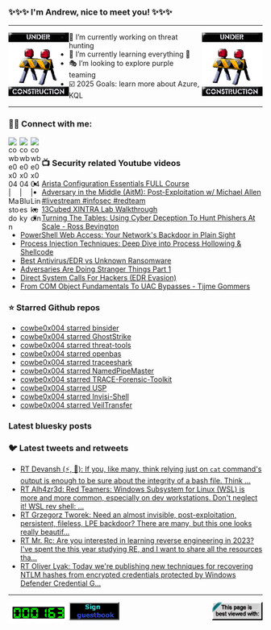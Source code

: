 ### ✨✨✨ I'm Andrew, nice to meet you! ✨✨✨

---
<img align="left" width="120px" src="https://raw.githubusercontent.com/cowbe0x004/cowbe0x004/master/images/image004.gif" />
<img align="right" width="120px" src="https://raw.githubusercontent.com/cowbe0x004/cowbe0x004/master/images/image004.gif" />

- 📖 I’m currently working on threat hunting
- 📘 I’m currently learning everything 🤣
- 🎭 I’m looking to explore purple teaming
- ☑️ 2025 Goals: learn more about Azure, KQL

---

### 🤝🏽 Connect with me:
[<img align="left" alt="cowbe0x004 | Mastodon" width="22px" src="https://cdn.simpleicons.org/mastodon" />][mastodon]
[<img align="left" alt="cowbe0x004 | Bluesky" width="22px" src="https://cdn.simpleicons.org/bluesky" />][bluesky]
[<img align="left" alt="cowbe0x004 | LinkedIn" width="22px" src="https://cdn.simpleicons.org/linkedin" />][linkedin]

<!--
[<img align="left" alt="cowbe0x004.com" width="22px" src="https://raw.githubusercontent.com/iconic/open-iconic/master/svg/globe.svg" />][website]
[<img align="left" alt="cowbe0x004 | YouTube" width="22px" src="https://cdn.jsdelivr.net/npm/simple-icons@v3/icons/youtube.svg" />][youtube]
[<img align="left" alt="cowbe0x004 | Instagram" width="22px" src="https://cdn.jsdelivr.net/npm/simple-icons@v3/icons/instagram.svg" />][instagram]
-->

<br />

### 📺 Security related Youtube videos
<!-- YOUTUBE:START -->
- [Arista Configuration Essentials FULL Course](https://www.youtube.com/watch?v=UzGBz1tozB4)
- [Adversary in the Middle &lpar;AitM&rpar;: Post-Exploitation w/ Michael Allen #livestream  #infosec #redteam](https://www.youtube.com/watch?v=WY4mH-8TbWY)
- [13Cubed XINTRA Lab Walkthrough](https://www.youtube.com/watch?v=A7Bh7vnAooQ)
- [Turning The Tables: Using Cyber Deception To Hunt Phishers At Scale - Ross Bevington](https://www.youtube.com/watch?v=78qnM_ZzpNc)
- [PowerShell Web Access: Your Network&#39;s Backdoor in Plain Sight](https://www.youtube.com/watch?v=XrkAGBFUK5w)
- [Process Injection Techniques: Deep Dive into Process Hollowing &amp; Shellcode](https://www.youtube.com/watch?v=Tox5Kb8V97M)
- [Best Antivirus/EDR vs Unknown Ransomware](https://www.youtube.com/watch?v=2R033fex8D8)
- [Adversaries Are Doing Stranger Things Part 1](https://www.youtube.com/watch?v=BFFXgEgSfHQ)
- [Direct System Calls For Hackers &lpar;EDR Evasion&rpar;](https://www.youtube.com/watch?v=0_CvTgvR-7M)
- [From COM Object Fundamentals To UAC Bypasses - Tijme Gommers](https://www.youtube.com/watch?v=481SI_HWlLs)
<!-- YOUTUBE:END -->

### ⭐ Starred Github repos
<!-- GITHUB_STAR:START -->
- [cowbe0x004 starred binsider](https://github.com/orhun/binsider)
- [cowbe0x004 starred GhostStrike](https://github.com/stivenhacker/GhostStrike)
- [cowbe0x004 starred threat-tools](https://github.com/activecm/threat-tools)
- [cowbe0x004 starred openbas](https://github.com/OpenBAS-Platform/openbas)
- [cowbe0x004 starred traceeshark](https://github.com/aquasecurity/traceeshark)
- [cowbe0x004 starred NamedPipeMaster](https://github.com/zeze-zeze/NamedPipeMaster)
- [cowbe0x004 starred TRACE-Forensic-Toolkit](https://github.com/Gadzhovski/TRACE-Forensic-Toolkit)
- [cowbe0x004 starred USP](https://github.com/grahamhelton/USP)
- [cowbe0x004 starred Invisi-Shell](https://github.com/OmerYa/Invisi-Shell)
- [cowbe0x004 starred VeilTransfer](https://github.com/infosecn1nja/VeilTransfer)
<!-- GITHUB_STAR:END -->

### Latest bluesky posts
<!-- bluesky:START -->
<!-- bluesky:END -->

### 🐦 Latest tweets and retweets
<!-- TWEETS:START -->
- [RT Devansh &lpar;⚡, 🥷&rpar;: If you, like many, think relying just on `cat` command&#39;s output is enough to be sure about the integrity of a bash file. Think ...](https://x.com/cowbe0x004/status/1775281218374050131)
- [RT Alh4zr3d: Red Teamers: Windows Subsystem for Linux &lpar;WSL&rpar; is more and more common, especially on dev workstations. Don&#39;t neglect it! WSL rev shell: ...](https://x.com/cowbe0x004/status/1633906799496577058)
- [RT Grzegorz Tworek: Need an almost invisible, post-exploitation, persistent, fileless, LPE backdoor? There are many, but this one looks really beautif...](https://x.com/cowbe0x004/status/1635059979584704512)
- [RT Mr. Rc: Are you interested in learning reverse engineering in 2023? I&#39;ve spent the this year studying RE, and I want to share all the resources tha...](https://x.com/cowbe0x004/status/1608957126986338304)
- [RT Oliver Lyak: Today we&#39;re publishing new techniques for recovering NTLM hashes from encrypted credentials protected by Windows Defender Credential G...](https://x.com/cowbe0x004/status/1609759486306144256)
<!-- TWEETS:END -->

---

[<img align="left" width="120px" src="https://raw.githubusercontent.com/cowbe0x004/cowbe0x004/master/images/visitors.gif" />][visitor]
[<img align="left" alt="Sign My Guestbook" width="100px" src="https://raw.githubusercontent.com/cowbe0x004/cowbe0x004/master/images/sign_guest_book.gif" />][guestbook]
[<img align="right" width="100px" src="https://raw.githubusercontent.com/cowbe0x004/cowbe0x004/master/images/netscape.gif" />][netscape]


[website]: https://cowbe0x004.com
[mastodon]: https://infosec.exchange/@cowbe
[bluesky]: https://bsky.app/profile/cowbe.bsky.social
[youtube]: https://youtube.com/
[instagram]: https://instagram.com/
[linkedin]: https://www.linkedin.com/in/anhuang/
[guestbook]: https://github.com/cowbe0x004/cowbe0x004/issues
[netscape]: https://github.com/cowbe0x004/cowbe0x004
[visitor]: https://github.com/cowbe0x004/cowbe0x004
